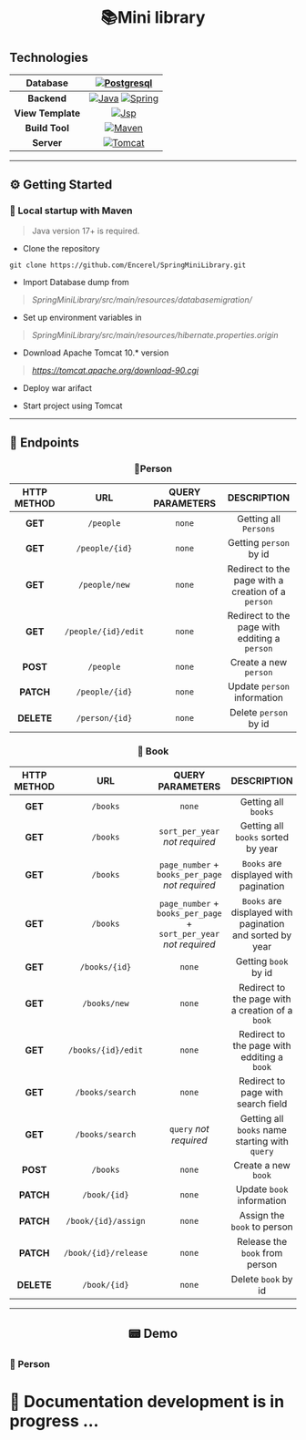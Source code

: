 <h1 align="center">📚Mini library</h1>

<h2>Technologies</h2>

|   **Database**    |                                     [![Postgresql](https://img.shields.io/badge/postgres-%23316192.svg?style=for-the-badge&logo=postgresql&logoColor=white)](https://www.postgresql.org/)                                     |
| :---------------: | :---------------------------------------------------------------------------------------------------------------------------------------------------------------------------------------------------------------------------: |
|    **Backend**    | [![Java](https://img.shields.io/badge/Java-orange?style=for-the-badge)](https://dev.java/) [![Spring](https://img.shields.io/badge/spring-%236DB33F.svg?style=for-the-badge&logo=spring&logoColor=white)](https://spring.io/) |
| **View Template** |                                                     [![Jsp](https://img.shields.io/badge/Thymeleaf-008000?style=for-the-badge&logo=Thymeleaf)](https://www.thymeleaf.org)                                                     |
|  **Build Tool**   |                                             [![Maven](https://img.shields.io/badge/Maven-orange?style=for-the-badge&logo=ApacheMaven&logoColor=FF00FF)](https://maven.apache.org)                                             |
|    **Server**     |                                        [![Tomcat](https://img.shields.io/badge/Tomcat_10.*-DCDCDC?style=for-the-badge&logo=ApacheTomcat&logoColor=orange)](https://tomcat.apache.org)                                         |

---

## ⚙️ Getting Started

### 🔨 Local startup with Maven

> Java version 17+ is required.

- Clone the repository

```console
git clone https://github.com/Encerel/SpringMiniLibrary.git
```

- Import Database dump from

> _SpringMiniLibrary/src/main/resources/databasemigration/_

- Set up environment variables in

> _SpringMiniLibrary/src/main/resources/hibernate.properties.origin_

- Download Apache Tomcat 10.\* version

> *https://tomcat.apache.org/download-90.cgi*

- Deploy war arifact

- Start project using Tomcat

---

## 💠 Endpoints

<h3 align="center">👦Person</h3>

| **HTTP METHOD** |       **URL**       | **QUERY PARAMETERS** |                  **DESCRIPTION**                   |
| :-------------: | :-----------------: | :------------------: | :------------------------------------------------: |
|     **GET**     |      `/people`      |        `none`        |               Getting all `Persons`                |
|     **GET**     |   `/people/{id}`    |        `none`        |               Getting `person` by id               |
|     **GET**     |    `/people/new`    |        `none`        | Redirect to the page with a creation of a `person` |
|     **GET**     | `/people/{id}/edit` |        `none`        |   Redirect to the page with edditing a `person`    |
|    **POST**     |      `/people`      |        `none`        |               Create a new `person`                |
|    **PATCH**    |   `/people/{id}`    |        `none`        |            Update `person` information             |
|   **DELETE**    |   `/person/{id}`    |        `none`        |               Delete `person` by id                |

<h3 align="center">📔 Book</h3>

| **HTTP METHOD** |       **URL**        |                       **QUERY PARAMETERS**                        |                     **DESCRIPTION**                      |
| :-------------: | :------------------: | :---------------------------------------------------------------: | :------------------------------------------------------: |
|     **GET**     |       `/books`       |                              `none`                               |                   Getting all `books`                    |
|     **GET**     |       `/books`       |                  `sort_per_year` _not required_                   |            Getting all `books` sorted by year            |
|     **GET**     |       `/books`       |          `page_number` + `books_per_page` _not required_          |          `Books` are displayed with pagination           |
|     **GET**     |       `/books`       | `page_number` + `books_per_page` + `sort_per_year` _not required_ | `Books` are displayed with pagination and sorted by year |
|     **GET**     |    `/books/{id}`     |                              `none`                               |                   Getting `book` by id                   |
|     **GET**     |     `/books/new`     |                              `none`                               |     Redirect to the page with a creation of a `book`     |
|     **GET**     |  `/books/{id}/edit`  |                              `none`                               |       Redirect to the page with edditing a `book`        |
|     **GET**     |   `/books/search`    |                              `none`                               |            Redirect to page with search field            |
|     **GET**     |   `/books/search`    |                      `query` _not required_                       |      Getting all `books` name starting with `query`      |
|    **POST**     |       `/books`       |                              `none`                               |                   Create a new `book`                    |
|    **PATCH**    |     `/book/{id}`     |                              `none`                               |                Update `book` information                 |
|    **PATCH**    | `/book/{id}/assign`  |                              `none`                               |               Assign the `book` to person                |
|    **PATCH**    | `/book/{id}/release` |                              `none`                               |              Release the `book` from person              |
|   **DELETE**    |     `/book/{id}`     |                              `none`                               |                   Delete `book` by id                    |

---

<h2 align="center">📟 Demo</h2>

<h3>👩 Person</h3>

# 🔧 Documentation development is in progress ...
